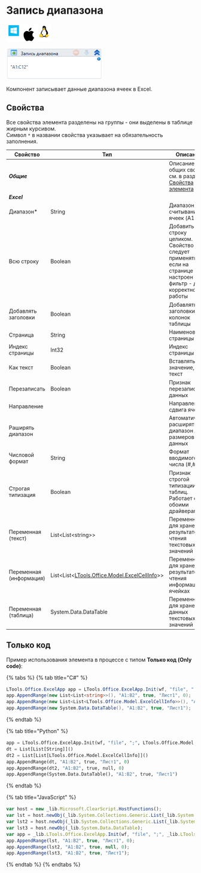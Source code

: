 # Запись диапазона

![](<../../../.gitbook/assets/image (100) (1) (1) (1) (1) (1) (1) (10) (177).png>)

![](<../../../.gitbook/assets/image (317).png>)

Компонент записывает данные диапазона ячеек в Excel.

## Свойства

Все свойства элемента разделены на группы - они выделены в таблице жирным курсивом.\
Символ `*` в названии свойства указывает на обязательность заполнения.

| Свойство                | Тип                                                                          | Описание                                                                                                            |
| ----------------------- | ---------------------------------------------------------------------------- | --------------------------------------------------- |
| ***Общие***  | | Описание общих свойств см. в разделе [Свойства элемента](https://docs.primo-rpa.ru/primo-rpa/primo-studio/process/elements#svoistva-elementa) | 
| ***Excel***  | | | 
| Диапазон\*              | String                                                                       | Диапазон считывания ячеек (A1:D12) |
| Всю строку              | Boolean                                                                      | Добавить строку целиком. Свойство следует применять, если на странице Excel настроен фильтр - для корректной работы |
| Добавлять заголовки     | Boolean                                                                      | Добавлять заголовки колонок таблицы   |
| Страница                | String                                                                       | Наименование страницы                 |
| Индекс страницы         | Int32                                                                        | Индекс страницы                       |
| Как текст               | Boolean                                                                      | Вставлять значение, как текст        |
| Перезаписать            | Boolean                                                                      | Признак перезаписи данных            |
| Направление             |                                                                              | Направление сдвига ячеек             |
| Раширять диапазон       |                                                                              | Автоматически расширять диапазон до размеров данных |
| Числовой формат         | String                                                                       | Формат вводимого числа (#,#)                  |
| Строгая типизация       | Boolean                                                                      | Признак строгой типизации таблиц. Работает с обоими драйверами |
| Переменная (текст)      | List\<List\<string>>                                                         | Переменная для хранения результатов чтения текстовых значений  |
| Переменная (информация) | List\<List<[LTools.Office.Model.ExcelCellInfo](datatypes/excelcellinfo.md)>> | Переменная для хранения результатов чтения информации о ячейках  |
| Переменная (таблица)    | System.Data.DataTable                                                        | Переменная для хранения данных текстовых значений  |

## Только код
Пример использования элемента в процессе с типом **Только код (Only code)**:

{% tabs %}
{% tab title="C#" %}
```csharp
LTools.Office.ExcelApp app = LTools.Office.ExcelApp.Init(wf, "file", ";", LTools.Office.Model.InteropTypes.DX);
app.AppendRange(new List<List<string>>(), "A1:B2", true, "Лист1", 0);
app.AppendRange(new List<List<LTools.Office.Model.ExcelCellInfo>>(), "A1:B2", true, null, 0);
app.AppendRange(new System.Data.DataTable(), "A1:B2", true, "Лист1");
```
{% endtab %}

{% tab title="Python" %}
```python
app = LTools.Office.ExcelApp.Init(wf, "file", ";", LTools.Office.Model.InteropTypes.DX)
dt = List[List[String]]()
dt2 = List[List[LTools.Office.Model.ExcelCellInfo]]()
app.AppendRange(dt, "A1:B2", true, "Лист1", 0)
app.AppendRange(dt2, "A1:B2", true, null, 0)
app.AppendRange(System.Data.DataTable(), "A1:B2", true, "Лист1")
```
{% endtab %}

{% tab title="JavaScript" %}
```javascript
var host = new _lib.Microsoft.ClearScript.HostFunctions();
var lst = host.newObj(_lib.System.Collections.Generic.List(_lib.System.Collections.Generic.List(_lib.System.String)));
var lst2 = host.newObj(_lib.System.Collections.Generic.List(_lib.System.Collections.Generic.List(_lib.LTools.Office.Model.ExcelCellInfo)));
var lst3 = host.newObj(_lib.System.Data.DataTable);
var app = _lib.LTools.Office.ExcelApp.Init(wf, "file", ";", _lib.LTools.Office.Model.InteropTypes.DX);
app.AppendRange(lst, "A1:B2", true, "Лист1", 0);
app.AppendRange(lst2, "A1:B2", true, null, 0);
app.AppendRange(lst3, "A1:B2", true, "Лист1");
```
{% endtab %}
{% endtabs %}
